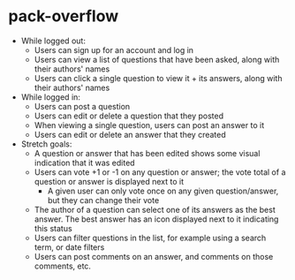 # pack-overflow

- While logged out:
    - Users can sign up for an account and log in
    - Users can view a list of questions that have been asked, along with their authors' names
    - Users can click a single question to view it + its answers, along with their authors' names
- While logged in:
    - Users can post a question
    - Users can edit or delete a question that they posted
    - When viewing a single question, users can post an answer to it
    - Users can edit or delete an answer that they created
- Stretch goals:
    - A question or answer that has been edited shows some visual indication that it was edited
    - Users can vote +1 or -1 on any question or answer; the vote total of a question or answer is displayed next to it
        - A given user can only vote once on any given question/answer, but they can change their vote
    - The author of a question can select one of its answers as the best answer. The best answer has an icon displayed next to it indicating this status
    - Users can filter questions in the list, for example using a search term, or date filters
    - Users can post comments on an answer, and comments on those comments, etc.
